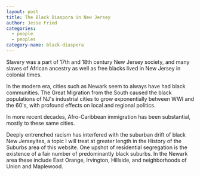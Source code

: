 ```yaml
---
layout: post
title: The Black Diaspora in New Jersey
author: Jesse Fried
categories:
  - people
  - peoples
category-name: black-diaspora
---
```


Slavery was a part of 17th and 18th century New Jersey society, and many slaves of African ancestry as well as free blacks lived in New Jersey in colonial times.

In the modern era, cities such as Newark seem to always have had black communities. The Great Migration from the South caused the black populations of NJ's industrial cities to grow exponentially between WWI and the 60's, with profound effects on local and regional politics.

In more recent decades, Afro-Caribbean immigration has been substantial, mostly to these same cities.

Deeply entrenched racism has interfered with the suburban drift of black New Jerseyites, a topic I will treat at greater length in the History of the Suburbs area of this website.  One upshot of residential segregation is the existence of a fair number of predominantly black suburbs. In the Newark area these include East Orange, Irvington, Hillside, and neighborhoods of Union and Maplewood. 